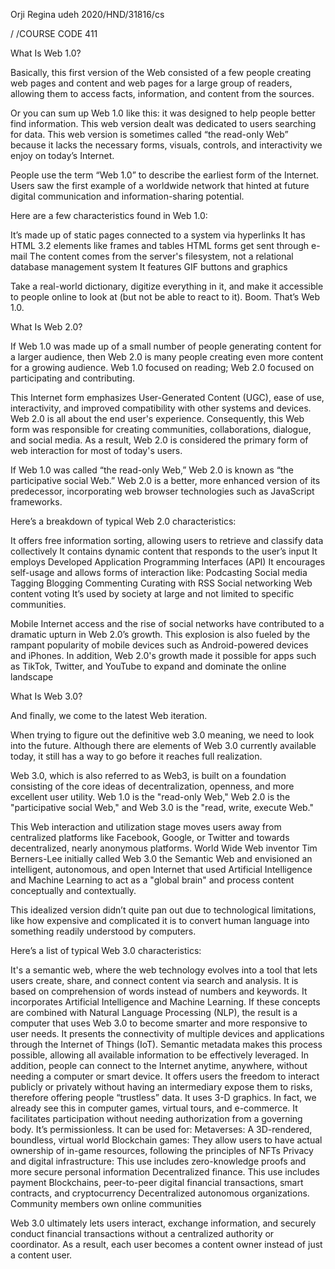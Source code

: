 Orji Regina udeh 
2020/HND/31816/cs

/ /COURSE CODE 411

What Is Web 1.0?

Basically, this first version of the Web consisted of a few people creating web pages and content and web pages for a large group of readers, allowing them to access facts, information, and content from the sources. 

Or you can sum up Web 1.0 like this: it was designed to help people better find information. This web version dealt was dedicated to users searching for data. This web version is sometimes called “the read-only Web” because it lacks the necessary forms, visuals, controls, and interactivity we enjoy on today’s Internet.

People use the term “Web 1.0” to describe the earliest form of the Internet. Users saw the first example of a worldwide network that hinted at future digital communication and information-sharing potential.

Here are a few characteristics found in Web 1.0:

It’s made up of static pages connected to a system via hyperlinks
It has HTML 3.2 elements like frames and tables
HTML forms get sent through e-mail
The content comes from the server's filesystem, not a relational database management system
It features GIF buttons and graphics

Take a real-world dictionary, digitize everything in it, and make it accessible to people online to look at (but not be able to react to it). Boom. That’s Web 1.0.

What Is Web 2.0?

If Web 1.0 was made up of a small number of people generating content for a larger audience, then Web 2.0 is many people creating even more content for a growing audience. Web 1.0 focused on reading; Web 2.0 focused on participating and contributing.

This Internet form emphasizes User-Generated Content (UGC), ease of use, interactivity, and improved compatibility with other systems and devices. Web 2.0 is all about the end user's experience. Consequently, this Web form was responsible for creating communities, collaborations, dialogue, and social media. As a result, Web 2.0 is considered the primary form of web interaction for most of today's users.

If Web 1.0 was called “the read-only Web,” Web 2.0 is known as “the participative social Web.” Web 2.0 is a better, more enhanced version of its predecessor, incorporating web browser technologies such as JavaScript frameworks.

Here’s a breakdown of typical Web 2.0 characteristics:

It offers free information sorting, allowing users to retrieve and classify data collectively
It contains dynamic content that responds to the user’s input
It employs Developed Application Programming Interfaces (API)
It encourages self-usage and allows forms of interaction like:
Podcasting
Social media
Tagging
Blogging
Commenting
Curating with RSS
Social networking
Web content voting
It’s used by society at large and not limited to specific communities.

Mobile Internet access and the rise of social networks have contributed to a dramatic upturn in Web 2.0’s growth. This explosion is also fueled by the rampant popularity of mobile devices such as Android-powered devices and iPhones. In addition, Web 2.0's growth made it possible for apps such as TikTok, Twitter, and YouTube to expand and dominate the online landscape






What Is Web 3.0?

And finally, we come to the latest Web iteration.

When trying to figure out the definitive web 3.0 meaning, we need to look into the future. Although there are elements of Web 3.0 currently available today, it still has a way to go before it reaches full realization.

Web 3.0, which is also referred to as Web3, is built on a foundation consisting of the core ideas of decentralization, openness, and more excellent user utility. Web 1.0 is the "read-only Web," Web 2.0 is the "participative social Web," and Web 3.0 is the "read, write, execute Web."

This Web interaction and utilization stage moves users away from centralized platforms like Facebook, Google, or Twitter and towards decentralized, nearly anonymous platforms. World Wide Web inventor Tim Berners-Lee initially called Web 3.0 the Semantic Web and envisioned an intelligent, autonomous, and open Internet that used Artificial Intelligence and Machine Learning to act as a "global brain" and process content conceptually and contextually.

This idealized version didn’t quite pan out due to technological limitations, like how expensive and complicated it is to convert human language into something readily understood by computers.

Here’s a list of typical Web 3.0 characteristics:

It's a semantic web, where the web technology evolves into a tool that lets users create, share, and connect content via search and analysis. It is based on comprehension of words instead of numbers and keywords.
It incorporates Artificial Intelligence and Machine Learning. If these concepts are combined with Natural Language Processing (NLP), the result is a computer that uses Web 3.0 to become smarter and more responsive to user needs.
It presents the connectivity of multiple devices and applications through the Internet of Things (IoT). Semantic metadata makes this process possible, allowing all available information to be effectively leveraged. In addition, people can connect to the Internet anytime, anywhere, without needing a computer or smart device.
It offers users the freedom to interact publicly or privately without having an intermediary expose them to risks, therefore offering people “trustless” data.
It uses 3-D graphics. In fact, we already see this in computer games, virtual tours, and e-commerce.
It facilitates participation without needing authorization from a governing body. It’s permissionless.
It can be used for:
Metaverses: A 3D-rendered, boundless, virtual world
Blockchain games: They allow users to have actual ownership of in-game resources, following the principles of NFTs
Privacy and digital infrastructure: This use includes zero-knowledge proofs and more secure personal information
Decentralized finance. This use includes payment Blockchains, peer-to-peer digital financial transactions, smart contracts, and cryptocurrency
Decentralized autonomous organizations. Community members own online communities

Web 3.0 ultimately lets users interact, exchange information, and securely conduct financial transactions without a centralized authority or coordinator. As a result, each user becomes a content owner instead of just a content user.














